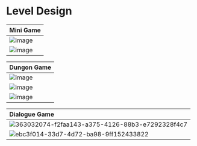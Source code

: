 # **Level Design** 

|Mini Game|
|:------|
|![image](https://github.com/user-attachments/assets/1c6e2991-d621-4228-8b46-294b3fca44b3)|
|![image](https://github.com/user-attachments/assets/cd791d22-656e-4fee-a441-0ed3056fd495)|

|Dungon Game|
|:-----|
|![image](https://github.com/user-attachments/assets/cc6e70e9-fe64-4674-8176-3ddf3f239f43)|
|![image](https://github.com/user-attachments/assets/075a29e3-e853-4e71-bfa5-a8eeb4d9757b)|
|![image](https://github.com/user-attachments/assets/73f33b70-17a7-4550-a789-79e8468b57fd)|


|Dialogue Game|
|:-----|
|![363032074-f2faa143-a375-4126-88b3-e7292328f4c7](https://github.com/user-attachments/assets/323506c1-2593-464e-9b8f-ab2a2663cb94)|
|![ebc3f014-33d7-4d72-ba98-9ff152433822](https://github.com/user-attachments/assets/4457b8e0-ed88-4237-95a5-b6ede8d8cd94)|
